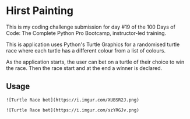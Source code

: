 # Hirst Painting

This is my coding challenge submission for day #19 of the 100 Days of Code: The Complete Python Pro Bootcamp, instructor-led training.

This is application uses Python's Turtle Graphics for a randomised turtle race where each turtle has a different colour from a list of colours.

As the application starts, the user can bet on a turtle of their choice to win the race. Then the race start and at the end a winner is declared.

## Usage

```
![Turtle Race bet](https://i.imgur.com/XUBSR2J.png)

![Turtle Race bet](https://i.imgur.com/szYRGJv.png)

```